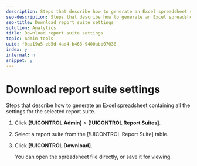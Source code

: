```yaml
---
description: Steps that describe how to generate an Excel spreadsheet containing all the settings for the selected report suite.
seo-description: Steps that describe how to generate an Excel spreadsheet containing all the settings for the selected report suite.
seo-title: Download report suite settings
solution: Analytics
title: Download report suite settings
topic: Admin tools
uuid: f0aa19a5-eb5d-4ad4-b463-9400abb07038
index: y
internal: n
snippet: y
---
```


# Download report suite settings

Steps that describe how to generate an Excel spreadsheet containing all the settings for the selected report suite.

1. Click **[!UICONTROL Admin]** > **[!UICONTROL Report Suites]**.
1. Select a report suite from the [!UICONTROL Report Suite] table.
1. Click **[!UICONTROL Download]**.

   You can open the spreadsheet file directly, or save it for viewing. 